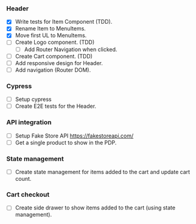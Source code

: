 ### Header

- [x] Write tests for Item Component (TDD).
- [x] Rename Item to MenuItems.
- [x] Move first UL to MenuItems.
- [ ] Create Logo component. (TDD)
  - [ ] Add Router Navigation when clicked.
- [ ] Create Cart component. (TDD)
- [ ] Add responsive design for Header.
- [ ] Add navigation (Router DOM).

### Cypress
- [ ] Setup cypress
- [ ] Create E2E tests for the Header.

### API integration
- [ ] Setup Fake Store API https://fakestoreapi.com/
- [ ] Get a single product to show in the PDP.

### State management
- [ ] Create state management for items added to the cart and update
cart count.

### Cart checkout
- [ ] Create side drawer to show items added to
the cart (using state management).